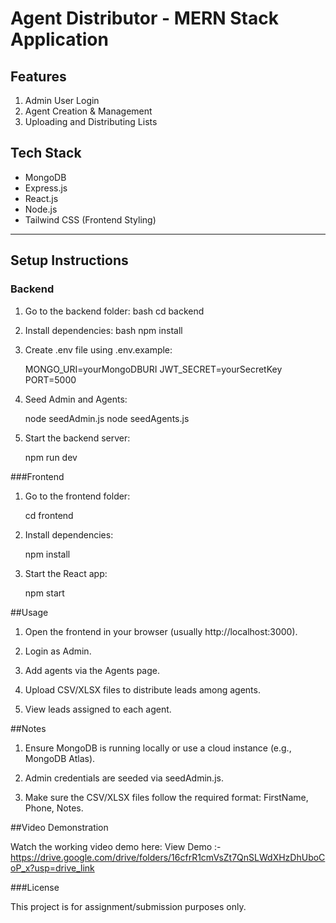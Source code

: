 # Agent Distributor - MERN Stack Application

## Features
1. Admin User Login
2. Agent Creation & Management
3. Uploading and Distributing Lists

## Tech Stack
- MongoDB
- Express.js
- React.js
- Node.js
- Tailwind CSS (Frontend Styling)

---

## Setup Instructions

### Backend
1. Go to the backend folder:
    bash
        cd backend

2. Install dependencies:
    bash
        npm install

3. Create .env file using .env.example:

    MONGO_URI=yourMongoDBURI
    JWT_SECRET=yourSecretKey
    PORT=5000

4. Seed Admin and Agents:

    node seedAdmin.js
    node seedAgents.js


5. Start the backend server:

    npm run dev


###Frontend

1. Go to the frontend folder:

    cd frontend


2. Install dependencies:

    npm install


3. Start the React app:

    npm start


##Usage

1. Open the frontend in your browser (usually http://localhost:3000).

2. Login as Admin.

3. Add agents via the Agents page.

4. Upload CSV/XLSX files to distribute leads among agents.

5. View leads assigned to each agent.


##Notes

1. Ensure MongoDB is running locally or use a cloud instance (e.g., MongoDB Atlas).

2. Admin credentials are seeded via seedAdmin.js.

3. Make sure the CSV/XLSX files follow the required format: FirstName, Phone, Notes.

##Video Demonstration

Watch the working video demo here:
View Demo :- https://drive.google.com/drive/folders/16cfrR1cmVsZt7QnSLWdXHzDhUboCoP_x?usp=drive_link


###License

This project is for assignment/submission purposes only.
